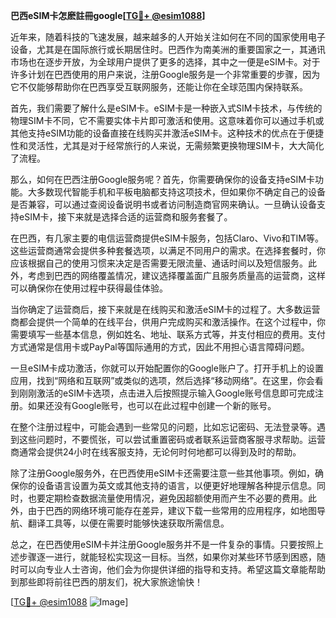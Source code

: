 **巴西eSIM卡怎麽註冊google[[TG💪+ @esim1088](https://t.me/s/esim1088)]**

近年来，随着科技的飞速发展，越来越多的人开始关注如何在不同的国家使用电子设备，尤其是在国际旅行或长期居住时。巴西作为南美洲的重要国家之一，其通讯市场也在逐步开放，为全球用户提供了更多的选择，其中之一便是eSIM卡。对于许多计划在巴西使用的用户来说，注册Google服务是一个非常重要的步骤，因为它不仅能够帮助你在巴西享受互联网服务，还能让你在全球范围内保持联系。

首先，我们需要了解什么是eSIM卡。eSIM卡是一种嵌入式SIM卡技术，与传统的物理SIM卡不同，它不需要实体卡片即可激活和使用。这意味着你可以通过手机或其他支持eSIM功能的设备直接在线购买并激活eSIM卡。这种技术的优点在于便捷性和灵活性，尤其是对于经常旅行的人来说，无需频繁更换物理SIM卡，大大简化了流程。

那么，如何在巴西注册Google服务呢？首先，你需要确保你的设备支持eSIM卡功能。大多数现代智能手机和平板电脑都支持这项技术，但如果你不确定自己的设备是否兼容，可以通过查阅设备说明书或者访问制造商官网来确认。一旦确认设备支持eSIM卡，接下来就是选择合适的运营商和服务套餐了。

在巴西，有几家主要的电信运营商提供eSIM卡服务，包括Claro、Vivo和TIM等。这些运营商通常会提供多种套餐选项，以满足不同用户的需求。在选择套餐时，你应该根据自己的使用习惯来决定是否需要无限流量、通话时间以及短信服务。此外，考虑到巴西的网络覆盖情况，建议选择覆盖面广且服务质量高的运营商，这样可以确保你在使用过程中获得最佳体验。

当你确定了运营商后，接下来就是在线购买和激活eSIM卡的过程了。大多数运营商都会提供一个简单的在线平台，供用户完成购买和激活操作。在这个过程中，你需要填写一些基本信息，例如姓名、地址、联系方式等，并支付相应的费用。支付方式通常是信用卡或PayPal等国际通用的方式，因此不用担心语言障碍问题。

一旦eSIM卡成功激活，你就可以开始配置你的Google账户了。打开手机上的设置应用，找到“网络和互联网”或类似的选项，然后选择“移动网络”。在这里，你会看到刚刚激活的eSIM卡选项，点击进入后按照提示输入Google账号信息即可完成注册。如果还没有Google账号，也可以在此过程中创建一个新的账号。

在整个注册过程中，可能会遇到一些常见的问题，比如忘记密码、无法登录等。遇到这些问题时，不要慌张，可以尝试重置密码或者联系运营商客服寻求帮助。运营商通常会提供24小时在线客服支持，无论何时何地都可以得到及时的帮助。

除了注册Google服务外，在巴西使用eSIM卡还需要注意一些其他事项。例如，确保你的设备语言设置为英文或其他支持的语言，以便更好地理解各种提示信息。同时，也要定期检查数据流量使用情况，避免因超额使用而产生不必要的费用。此外，由于巴西的网络环境可能存在差异，建议下载一些常用的应用程序，如地图导航、翻译工具等，以便在需要时能够快速获取所需信息。

总之，在巴西使用eSIM卡并注册Google服务并不是一件复杂的事情。只要按照上述步骤逐一进行，就能轻松实现这一目标。当然，如果你对某些环节感到困惑，随时可以向专业人士咨询，他们会为你提供详细的指导和支持。希望这篇文章能帮助到那些即将前往巴西的朋友们，祝大家旅途愉快！

[[TG💪+ @esim1088](https://t.me/s/esim1088) ![Image](https://i.postimg.cc/4NQfJmqS/Snipaste-2025-05-13-00-14-12.png)]